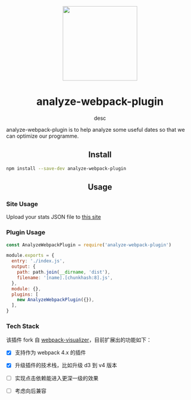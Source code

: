 <div align="center">
  <a href="https://webpack.js.org/">
    <img width="200" height="200" vspace="" hspace="25" src="https://cdn.rawgit.com/webpack/media/e7485eb2/logo/icon-square-big.svg">
  </a>
  <h1>analyze-webpack-plugin</h1>
  <p>desc</p>
</div>

analyze-webpack-plugin is to help analyze some useful dates so that we can optimize our programme.

<h2 align="center">Install</h2>

```bash
npm install --save-dev analyze-webpack-plugin
```

<h2 align="center">Usage</h2>

### Site Usage

Upload your stats JSON file to [this site](http://muyunyun.cn/analyze-webpack-plugin/)

### Plugin Usage

```js
const AnalyzeWebpackPlugin = require('analyze-webpack-plugin')

module.exports = {
  entry: './index.js',
  output: {
    path: path.join(__dirname, 'dist'),
    filename: '[name].[chunkhash:8].js',
  },
  module: {},
  plugins: [
    new AnalyzeWebpackPlugin({}),
  ],
}
```

### Tech Stack

该插件 fork 自 [webpack-visualizer](https://github.com/chrisbateman/webpack-visualizer/blob/master/package.json)，目前扩展出的功能如下：

- [x] 支持作为 webpack 4.x 的插件

- [x] 升级插件的技术栈，比如升级 d3 到 v4 版本

- [ ] 实现点击依赖能进入更深一级的效果

- [ ] 考虑向后兼容